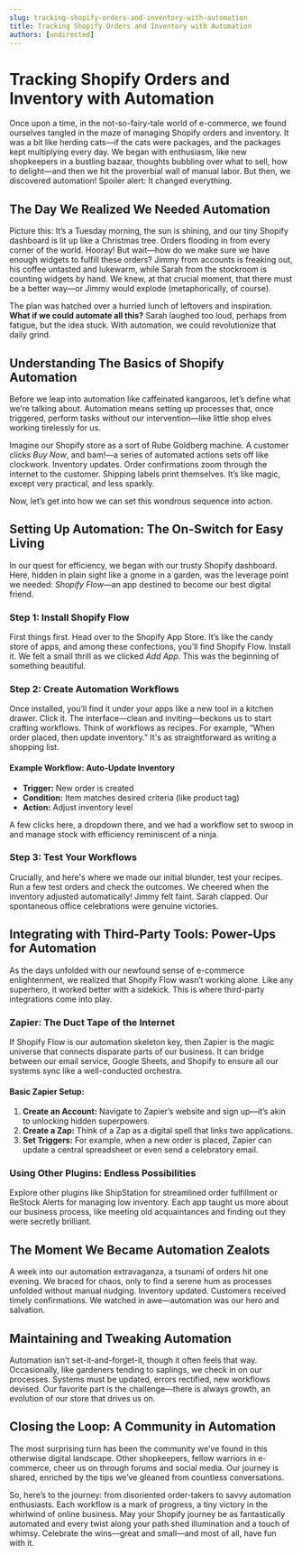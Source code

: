 ```yaml
---
slug: tracking-shopify-orders-and-inventory-with-automation
title: Tracking Shopify Orders and Inventory with Automation
authors: [undirected]
---
```



# Tracking Shopify Orders and Inventory with Automation

Once upon a time, in the not-so-fairy-tale world of e-commerce, we found ourselves tangled in the maze of managing Shopify orders and inventory. It was a bit like herding cats—if the cats were packages, and the packages kept multiplying every day. We began with enthusiasm, like new shopkeepers in a bustling bazaar, thoughts bubbling over what to sell, how to delight—and then we hit the proverbial wall of manual labor. But then, we discovered automation! Spoiler alert: It changed everything.

## The Day We Realized We Needed Automation

Picture this: It’s a Tuesday morning, the sun is shining, and our tiny Shopify dashboard is lit up like a Christmas tree. Orders flooding in from every corner of the world. Hooray! But wait—how do we make sure we have enough widgets to fulfill these orders? Jimmy from accounts is freaking out, his coffee untasted and lukewarm, while Sarah from the stockroom is counting widgets by hand. We knew, at that crucial moment, that there must be a better way—or Jimmy would explode (metaphorically, of course).

The plan was hatched over a hurried lunch of leftovers and inspiration. **What if we could automate all this?** Sarah laughed too loud, perhaps from fatigue, but the idea stuck. With automation, we could revolutionize that daily grind.

## Understanding The Basics of Shopify Automation

Before we leap into automation like caffeinated kangaroos, let’s define what we’re talking about. Automation means setting up processes that, once triggered, perform tasks without our intervention—like little shop elves working tirelessly for us.

Imagine our Shopify store as a sort of Rube Goldberg machine. A customer clicks *Buy Now*, and bam!—a series of automated actions sets off like clockwork. Inventory updates. Order confirmations zoom through the internet to the customer. Shipping labels print themselves. It’s like magic, except very practical, and less sparkly.

Now, let’s get into how we can set this wondrous sequence into action.

## Setting Up Automation: The On-Switch for Easy Living

In our quest for efficiency, we began with our trusty Shopify dashboard. Here, hidden in plain sight like a gnome in a garden, was the leverage point we needed: *Shopify Flow*—an app destined to become our best digital friend. 

### Step 1: Install Shopify Flow

First things first. Head over to the Shopify App Store. It’s like the candy store of apps, and among these confections, you’ll find Shopify Flow. Install it. We felt a small thrill as we clicked *Add App*. This was the beginning of something beautiful.

### Step 2: Create Automation Workflows 

Once installed, you’ll find it under your apps like a new tool in a kitchen drawer. Click it. The interface—clean and inviting—beckons us to start crafting workflows. Think of workflows as recipes. For example, “When order placed, then update inventory.” It's as straightforward as writing a shopping list.

#### Example Workflow: Auto-Update Inventory

- **Trigger:** New order is created
- **Condition:** Item matches desired criteria (like product tag)
- **Action:** Adjust inventory level 

A few clicks here, a dropdown there, and we had a workflow set to swoop in and manage stock with efficiency reminiscent of a ninja.

### Step 3: Test Your Workflows

Crucially, and here's where we made our initial blunder, test your recipes. Run a few test orders and check the outcomes. We cheered when the inventory adjusted automatically! Jimmy felt faint. Sarah clapped. Our spontaneous office celebrations were genuine victories.

## Integrating with Third-Party Tools: Power-Ups for Automation

As the days unfolded with our newfound sense of e-commerce enlightenment, we realized that Shopify Flow wasn’t working alone. Like any superhero, it worked better with a sidekick. This is where third-party integrations come into play. 

### Zapier: The Duct Tape of the Internet

If Shopify Flow is our automation skeleton key, then Zapier is the magic universe that connects disparate parts of our business. It can bridge between our email service, Google Sheets, and Shopify to ensure all our systems sync like a well-conducted orchestra.

#### Basic Zapier Setup: 

1. **Create an Account:** Navigate to Zapier’s website and sign up—it’s akin to unlocking hidden superpowers.
2. **Create a Zap:** Think of a Zap as a digital spell that links two applications.
3. **Set Triggers:** For example, when a new order is placed, Zapier can update a central spreadsheet or even send a celebratory email.

### Using Other Plugins: Endless Possibilities

Explore other plugins like ShipStation for streamlined order fulfillment or ReStock Alerts for managing low inventory. Each app taught us more about our business process, like meeting old acquaintances and finding out they were secretly brilliant.

## The Moment We Became Automation Zealots

A week into our automation extravaganza, a tsunami of orders hit one evening. We braced for chaos, only to find a serene hum as processes unfolded without manual nudging. Inventory updated. Customers received timely confirmations. We watched in awe—automation was our hero and salvation.

## Maintaining and Tweaking Automation

Automation isn’t set-it-and-forget-it, though it often feels that way. Occasionally, like gardeners tending to saplings, we check in on our processes. Systems must be updated, errors rectified, new workflows devised. Our favorite part is the challenge—there is always growth, an evolution of our store that drives us on.

## Closing the Loop: A Community in Automation

The most surprising turn has been the community we’ve found in this otherwise digital landscape. Other shopkeepers, fellow warriors in e-commerce, cheer us on through forums and social media. Our journey is shared, enriched by the tips we’ve gleaned from countless conversations.

So, here’s to the journey: from disoriented order-takers to savvy automation enthusiasts. Each workflow is a mark of progress, a tiny victory in the whirlwind of online business. May your Shopify journey be as fantastically automated and every twist along your path shed illumination and a touch of whimsy. Celebrate the wins—great and small—and most of all, have fun with it.